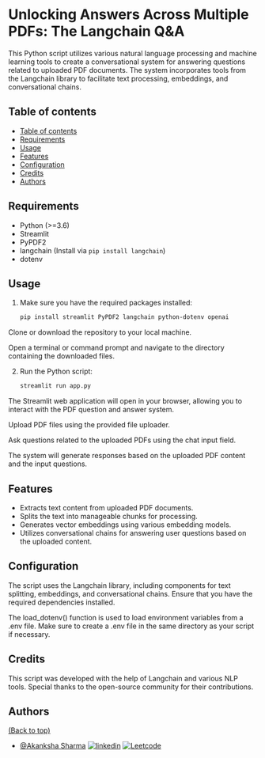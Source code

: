 # Unlocking Answers Across Multiple PDFs: The Langchain Q&A 

This Python script utilizes various natural language processing and machine learning tools to create a conversational system for answering questions related to uploaded PDF documents. The system incorporates tools from the Langchain library to facilitate text processing, embeddings, and conversational chains.

## Table of contents
- [Table of contents](#table-of-contents)
- [Requirements](#requirements)
- [Usage](#usage)
- [Features](#Features)
- [Configuration](#configuration)
- [Credits](#credits)
- [Authors](#authors)

## Requirements

- Python (>=3.6)
- Streamlit
- PyPDF2
- langchain (Install via `pip install langchain`)
- dotenv

## Usage

1. Make sure you have the required packages installed:

   ```bash
   pip install streamlit PyPDF2 langchain python-dotenv openai


Clone or download the repository to your local machine.

Open a terminal or command prompt and navigate to the directory containing the downloaded files.

2. Run the Python script:


   ```bash
   streamlit run app.py
   

The Streamlit web application will open in your browser, allowing you to interact with the PDF question and answer system.

Upload PDF files using the provided file uploader.

Ask questions related to the uploaded PDFs using the chat input field.

The system will generate responses based on the uploaded PDF content and the input questions.


## Features

- Extracts text content from uploaded PDF documents.
- Splits the text into manageable chunks for processing.
- Generates vector embeddings using various embedding models.
- Utilizes conversational chains for answering user questions based on the uploaded content.


## Configuration
The script uses the Langchain library, including components for text splitting, embeddings, and conversational chains. Ensure that you have the required dependencies installed.

The load_dotenv() function is used to load environment variables from a .env file. Make sure to create a .env file in the same directory as your script if necessary.

## Credits

This script was developed with the help of Langchain and various NLP tools. Special thanks to the open-source community for their contributions.

## Authors
[(Back to top)](#table-of-contents)

- [@Akanksha Sharma](https://github.com/akankshasharmadid)
    [![linkedin](https://img.shields.io/badge/linkedin-0A66C2?style=for-the-badge&logo=linkedin&logoColor=white)](https://www.linkedin.com/in/akanksha-12831bb1)
    [![Leetcode](https://img.shields.io/badge/LeetCode-000000?style=for-the-badge&logo=LeetCode&logoColor=#d16c06)](https://www.leetcode.com/akanksha185/)

